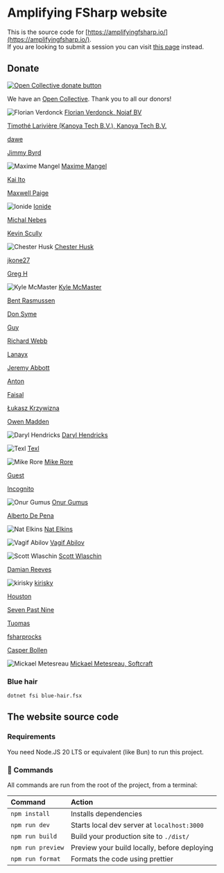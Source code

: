 # Amplifying FSharp website

This is the source code for [https://amplifyingfsharp.io/](https://amplifyingfsharp.io/).  
If you are looking to submit a session you can visit [this page](https://amplifyingfsharp.io/join-us/) instead.

## Donate

[![Open Collective donate button](https://opencollective.com/amplifying-fsharp/donate/button.png?color=blue)](https://opencollective.com/amplifying-fsharp/donate)

We have an [Open Collective](https://opencollective.com/amplifying-fsharp#category-ABOUT). Thank you to all our donors!

![Florian Verdonck](https://www.gravatar.com/avatar/7700b17da33f36e69154d8585afbe768?default=404&s=50) [Florian Verdonck, Nojaf BV](https://opencollective.com/florian-verdonck)

[Timothé Larivière (Kanoya Tech B.V.), Kanoya Tech B.V.](https://opencollective.com/timothelariviere)

[dawe](https://opencollective.com/guest-44f16fd5)

[Jimmy Byrd](https://opencollective.com/jimmy-byrd1)

![Maxime Mangel](https://www.gravatar.com/avatar/ebc3bbcbf88293a971c346e1406f08a8?default=404&s=50) [Maxime Mangel](https://opencollective.com/maxime-mangel)

[Kai Ito](https://opencollective.com/guest-234c4a61)

[Maxwell Paige](https://opencollective.com/maxwell-paige)

![Ionide](https://opencollective-production.s3.us-west-1.amazonaws.com/1dc76620-24ad-11e9-b372-6b1a73f011d0.png&s=50) [Ionide](https://opencollective.com/ionide)

[Michal Nebes](https://opencollective.com/michal-nebes)

[Kevin Scully](https://opencollective.com/guest-869ff6be)

![Chester Husk](https://www.gravatar.com/avatar/d2f117e84eb4380996e3bce3e7850f33?default=404&s=50) [Chester Husk](https://opencollective.com/chester-husk)

[jkone27](https://opencollective.com/jkone27)

[Greg H](https://opencollective.com/guest-e96f59f1)

![Kyle McMaster](https://opencollective-production.s3.us-west-1.amazonaws.com/3ed94f00-586a-11ed-8cfe-775d08dfbc28.png&s=50) [Kyle McMaster](https://opencollective.com/kyle-mcmaster)

[Bent Rasmussen](https://opencollective.com/guest-1006fa5b)

[Don Syme](https://opencollective.com/don-syme1)

[Guy](https://opencollective.com/guest-2abe9028)

[Richard Webb](https://opencollective.com/richard-webb)

[Lanayx](https://opencollective.com/guest-3f6e0f58)

[Jeremy Abbott](https://opencollective.com/jeremy-abbott)

[Anton](https://opencollective.com/guest-949aaeee)

[Faisal](https://opencollective.com/anonymous2703)

[Łukasz Krzywizna](https://opencollective.com/guest-127c1447)

[Owen Madden](https://opencollective.com/guest-156a0a3f)

![Daryl Hendricks](https://opencollective-production.s3.us-west-1.amazonaws.com/87c157a0-37c9-11e9-a5f0-5f950ca71086.jpg&s=50) [Daryl Hendricks](https://opencollective.com/daryl-hendricks)

![Texl](https://www.gravatar.com/avatar/2e6082d51b5311da403c348d5084ae6f?default=404&s=50) [Texl](https://opencollective.com/texl)

![Mike Rore](https://opencollective-production.s3.us-west-1.amazonaws.com/account-avatar/069f8ab7-887f-4765-b828-5786c52f237f/mike.jpg&s=50) [Mike Rore](https://opencollective.com/mike-rore)

[Guest](https://opencollective.com/guest-21539c16)

[Incognito](https://opencollective.com/user-cf759da5)

![Onur Gumus](https://www.gravatar.com/avatar/f796e26947aecb04600f92622539554f?default=404&s=50) [Onur Gumus](https://opencollective.com/onur-gumus)

[Alberto De Pena](https://opencollective.com/guest-1a3ba5c2)

![Nat Elkins](https://www.gravatar.com/avatar/a864e67a649b1490463af5192e50c18b?default=404&s=50) [Nat Elkins](https://opencollective.com/nat-elkins)

![Vagif Abilov](https://www.gravatar.com/avatar/822d40ce216f2d64bcc2c59f0ded1e4d?default=404&s=50) [Vagif Abilov](https://opencollective.com/vagif-abilov)

![Scott Wlaschin](https://www.gravatar.com/avatar/26743454d396b65db61e38ccc833ecdb?default=404&s=50) [Scott Wlaschin](https://opencollective.com/scott-wlaschin)

[Damian Reeves](https://opencollective.com/damian-reeves)

![kirisky](https://www.gravatar.com/avatar/16cb215a8bf14b907f749b3da88efe83?default=404&s=50) [kirisky](https://opencollective.com/kirisky)

[Houston](https://opencollective.com/guest-6db0f329)

[Seven Past Nine](https://opencollective.com/seven-past-nine)

[Tuomas](https://opencollective.com/guest-5aeab86a)

[fsharprocks](https://opencollective.com/guest-aec8ca1f)

[Casper Bollen](https://opencollective.com/casper-bollen)

![Mickael Metesreau](https://www.gravatar.com/avatar/733ee99f3e519fec98ab11d2a517a13e?default=404&s=50) [Mickael Metesreau, Softcraft](https://opencollective.com/mmetesreau)

### Blue hair

```shell
dotnet fsi blue-hair.fsx
```

## The website source code

### Requirements

You need Node.JS 20 LTS or equivalent (like Bun) to run this project.

### 🧞 Commands

All commands are run from the root of the project, from a terminal:

| Command           | Action                                       |
| :---------------- | :------------------------------------------- |
| `npm install`     | Installs dependencies                        |
| `npm run dev`     | Starts local dev server at `localhost:3000`  |
| `npm run build`   | Build your production site to `./dist/`      |
| `npm run preview` | Preview your build locally, before deploying |
| `npm run format`  | Formats the code using prettier              |
